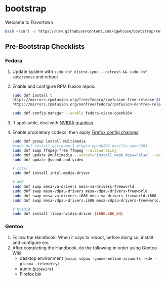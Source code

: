 # bootstrap

Welcome to Flavortown

```bash
bash <(curl -s https://raw.githubusercontent.com/cgwhouse/bootstrap/refs/heads/bootstrap2/bootstrap.sh)
```

## Pre-Bootstrap Checklists

### Fedora

1. Update system with
   `sudo dnf distro-sync --refresh && sudo dnf autoremove` and reboot
2. Enable and configure RPM Fusion repos:

   ```bash
   sudo dnf install \
   https://mirrors.rpmfusion.org/free/fedora/rpmfusion-free-release-$(rpm -E %fedora).noarch.rpm \
   https://mirrors.rpmfusion.org/nonfree/fedora/rpmfusion-nonfree-release-$(rpm -E %fedora).noarch.rpm

   sudo dnf config-manager --enable fedora-cisco-openh264
   ```

3. If applicable, deal with [NVIDIA graphics](https://rpmfusion.org/Howto/NVIDIA)
4. Enable proprietary codecs, then apply [Firefox config changes](https://docs.fedoraproject.org/en-US/quick-docs/openh264/#_firefox_config_changes):

   ```bash
   sudo dnf group install Multimedia
   #sudo dnf install gstreamer1-plugin-openh264 mozilla-openh264
   sudo dnf swap ffmpeg-free ffmpeg --allowerasing
   sudo dnf update @multimedia --setopt="install_weak_deps=False" --exclude=PackageKit-gstreamer-plugin
   sudo dnf update @sound-and-video

   # Intel
   sudo dnf install intel-media-driver

   # AMD
   sudo dnf swap mesa-va-drivers mesa-va-drivers-freeworld
   sudo dnf swap mesa-vdpau-drivers mesa-vdpau-drivers-freeworld
   sudo dnf swap mesa-va-drivers.i686 mesa-va-drivers-freeworld.i686
   sudo dnf swap mesa-vdpau-drivers.i686 mesa-vdpau-drivers-freeworld.i686

   # NVIDIA
   sudo dnf install libva-nvidia-driver.{i686,x86_64}
   ```

### Gentoo

1. Follow the Handbook.
   When it says to reboot, before doing so, install and configure eix.
2. After completing the Handbook, do the following in order using Gentoo Wiki:
   - desktop environment (`vaapi vdpau -gnome-online-accounts -kde -plasma -telemetry`)
   - audio (`pipewire`)
   - Firefox bin

